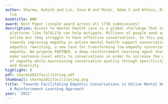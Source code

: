 ```yaml
---
author: Sharma, Ashish and Lin, Inna W and Miner, Adam S and Atkins, David C and Althoff,
  Tim
booktitle: WWW
award: Best Paper (single award across all 1736 submissions)
description: Access to mental health care is a global challenge that online peer support
  platforms like TalkLife can help mitigate. Millions of people seek and provide support
  online but they struggle to have effective conversations. In this paper, we work
  towards improving empathy in online mental health support conversations. We introduce
  empathic rewriting, a new task for transforming low-empathy conversations to higher
  empathy. We propose PARTNER, a deep reinforcement learning agent that learns to
  make sentence-level edits to conversations in order to increase the expressed level
  of empathy while maintaining conversation quality through specificity, fluency,
  and diversity.
highlight: 0
pdf: sharma2021facilitating.pdf
thumbnail: sharma2021facilitating.png
title: 'Towards Facilitating Empathic Conversations in Online Mental Health Support:
  A Reinforcement Learning Approach'
year: '2021'
---
```


